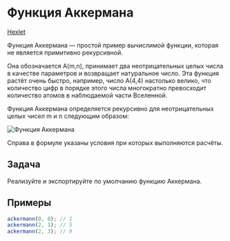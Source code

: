 # Функция Аккермана

[Hexlet](https://ru.hexlet.io/challenges/intro_to_programming_ackermann_exercise)

Функция Аккермана — простой пример вычислимой функции, которая не является примитивно рекурсивной.

Она обозначается A(m,n), принимает два неотрицательных целых числа в качестве параметров и возвращает натуральное число. Эта функция растёт очень быстро, например, число A(4,4) настолько велико, что количество цифр в порядке этого числа многократно превосходит количество атомов в наблюдаемой части Вселенной.

Функция Аккермана определяется рекурсивно для неотрицательных целых чисел m и n следующим образом:

![Функция Аккермана](https://github.com/cgehuzi/notes/raw/master/images/ackermann_exercise.png)

Справа в формуле указаны условия при которых выполняются расчёты.

## Задача

Реализуйте и экспортируйте по умолчанию функцию Аккермана.

## Примеры

```js
ackermann(0, 0); // 1
ackermann(2, 1); // 5
ackermann(2, 3); // 9
```